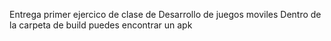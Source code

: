 Entrega primer ejercico de clase de Desarrollo de juegos moviles
Dentro de la carpeta de build puedes encontrar un apk
